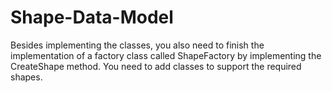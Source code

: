 # Shape-Data-Model
Besides implementing the classes, you also need to finish the implementation of a factory class called ShapeFactory by implementing the CreateShape method. You need to add classes to support the required shapes.
